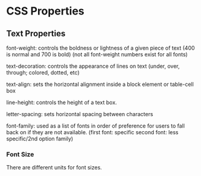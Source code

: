 # CSS Properties

## Text Properties

font-weight: controls the boldness or lightness of a given piece of text (400 is normal and 700 is bold) (not all font-weight numbers exist for all fonts)

text-decoration: controls the appearance of lines on text (under, over, through; colored, dotted, etc)

text-align: sets the horizontal alignment inside a block element or table-cell box

line-height: controls the height of a text box.

letter-spacing: sets horizontal spacing between characters

font-family: used as a list of fonts in order of preference for users to fall back on if they are not available.
(first font: specific
second font: less specific/2nd option
family)

### Font Size

There are different units for font sizes.